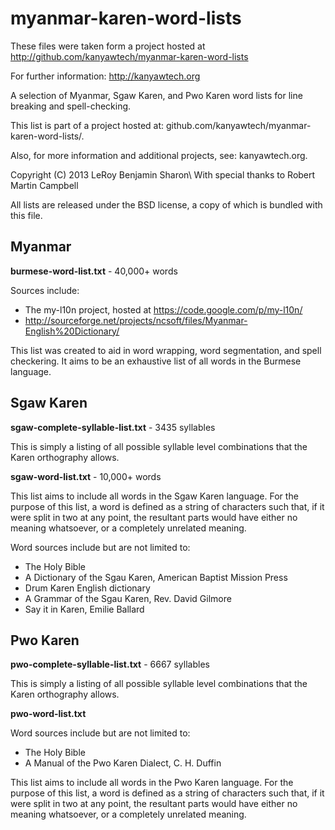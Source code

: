 myanmar-karen-word-lists
========================

These files were taken form a project hosted at http://github.com/kanyawtech/myanmar-karen-word-lists

For further information: http://kanyawtech.org

A selection of Myanmar, Sgaw Karen, and Pwo Karen word lists for line breaking and spell-checking.

This list is part of a project hosted at: github.com/kanyawtech/myanmar-karen-word-lists/.

Also, for more information and additional projects, see: kanyawtech.org.

Copyright (C)  2013  LeRoy Benjamin Sharon\\
With special thanks to Robert Martin Campbell

All lists are released under the BSD license, a copy of which is bundled with this file.


Myanmar
-------

**burmese-word-list.txt** - 40,000+ words

Sources include:
- The my-l10n project, hosted at https://code.google.com/p/my-l10n/
- http://sourceforge.net/projects/ncsoft/files/Myanmar-English%20Dictionary/

This list was created to aid in word wrapping, word segmentation, and spell checkering. It aims to be an exhaustive list of all words in the Burmese language.


Sgaw Karen
----------

**sgaw-complete-syllable-list.txt** - 3435 syllables

This is simply a listing of all possible syllable level combinations that the Karen orthography allows.

**sgaw-word-list.txt** - 10,000+ words

This list aims to include all words in the Sgaw Karen language. For the purpose of this list, a word is defined as a string of characters such that, if it were split in two at any point, the resultant parts would have either no meaning whatsoever, or a completely unrelated meaning.

Word sources include but are not limited to:
- The Holy Bible
- A Dictionary of the Sgau Karen, American Baptist Mission Press
- Drum Karen English dictionary
- A Grammar of the Sgau Karen, Rev. David Gilmore
- Say it in Karen, Emilie Ballard

Pwo Karen
---------

**pwo-complete-syllable-list.txt** - 6667 syllables

This is simply a listing of all possible syllable level combinations that the Karen orthography allows.

**pwo-word-list.txt**

Word sources include but are not limited to:
- The Holy Bible
- A Manual of the Pwo Karen Dialect, C. H. Duffin

This list aims to include all words in the Pwo Karen language. For the purpose of this list, a word is defined as a string of characters such that, if it were split in two at any point, the resultant parts would have either no meaning whatsoever, or a completely unrelated meaning.
